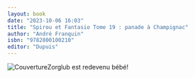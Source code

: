 ```yaml
---
layout: book
date: "2023-10-06 16:03"
title: "Spirou et Fantasio Tome 19 : panade à Champignac"
author: "André Franquin"
isbn: "9782800100210"
editor: "Dupuis"
---
```

![Couverture](/img/9782800100210.jpg)Zorglub est redevenu bébé!
